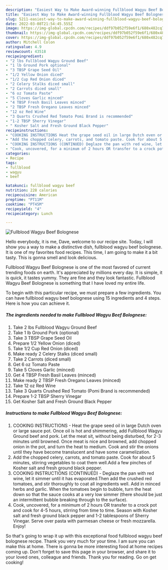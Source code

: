 ```yaml
---
description: "Easiest Way to Make Award-winning Fullblood Wagyu Beef Bolognese"
title: "Easiest Way to Make Award-winning Fullblood Wagyu Beef Bolognese"
slug: 5211-easiest-way-to-make-award-winning-fullblood-wagyu-beef-bolognese
date: 2022-03-08T21:54:45.555Z
image: https://img-global.cpcdn.com/recipes/ddf97b052f59e6f1/680x482cq70/fullblood-wagyu-beef-bolognese-recipe-main-photo.jpg
thumbnail: https://img-global.cpcdn.com/recipes/ddf97b052f59e6f1/680x482cq70/fullblood-wagyu-beef-bolognese-recipe-main-photo.jpg
cover: https://img-global.cpcdn.com/recipes/ddf97b052f59e6f1/680x482cq70/fullblood-wagyu-beef-bolognese-recipe-main-photo.jpg
author: Mitchell Colon
ratingvalue: 4.9
reviewcount: 43518
recipeingredient:
- "2 lbs Fullblood Wagyu Ground Beef"
- "1 lb Ground Pork optional"
- "3 TBSP Grape Seed Oil"
- "1/2 Yellow Onion diced"
- "1/2 Cup Red Onion diced"
- "2 Celery Stalks diced small"
- "2 Carrots diced small"
- "6 oz Tomato Paste"
- "5 Cloves Garlic minced"
- "4 TBSP Fresh Basil Leaves minced"
- "2 TBSP Fresh Oregano Leaves minced"
- "12 oz Red Wine"
- "3 Quarts Crushed Red Tomato Pomi Brand is recommended"
- "1-2 TBSP Sherry Vinegar"
- " Kosher Salt and Fresh Ground Black Pepper"
recipeinstructions:
- "COOKING INSTRUCTIONS Heat the grape seed oil in large Dutch oven or large sauce pot. Once oil is hot and shimmering, add Fullblood Wagyu Ground beef and pork. Let the meat sit, without being disturbed, for 2-3 minutes until browned. Once meat is nice and browned, add chopped onion in the pot, and turn the heat to medium. Cook and stir the onions until they have become translucent and have some caramelization."
- "Add the chopped celery, carrots, and tomato paste. Cook for about 5 minutes, stirring vegetables to coat them well.Add a few pinches of Kosher salt and fresh ground black pepper."
- "COOKING INSTRUCTIONS (CONTINUED) Deglaze the pan with red wine, let it simmer until it has evaporated.Then add the crushed red tomatoes, and stir thoroughly to coat all ingredients well. Add in minced herbs and garlic. When the tomatoes begin to bubble, turn the heat down so that the sauce cooks at a very low simmer (there should be just an intermittent bubble breaking through to the surface)."
- "Cook, uncovered, for a minimum of 2 hours OR transfer to a crock pot and cook for 4-5 hours, stirring from time to time. Season with Kosher salt and fresh ground black pepper and 1-2 tablespoons of Sherry Vinegar. Serve over pasta with parmesan cheese or fresh mozzarella. Enjoy!"
categories:
- Recipe
tags:
- fullblood
- wagyu
- beef

katakunci: fullblood wagyu beef 
nutrition: 228 calories
recipecuisine: American
preptime: "PT11M"
cooktime: "PT45M"
recipeyield: "4"
recipecategory: Lunch

---
```



![Fullblood Wagyu Beef Bolognese](https://img-global.cpcdn.com/recipes/ddf97b052f59e6f1/680x482cq70/fullblood-wagyu-beef-bolognese-recipe-main-photo.jpg)

Hello everybody, it is me, Dave, welcome to our recipe site. Today, I will show you a way to make a distinctive dish, fullblood wagyu beef bolognese. It is one of my favorites food recipes. This time, I am going to make it a bit tasty. This is gonna smell and look delicious.



Fullblood Wagyu Beef Bolognese is one of the most favored of current trending foods on earth. It's appreciated by millions every day. It is simple, it is quick, it tastes yummy. They are fine and they look fantastic. Fullblood Wagyu Beef Bolognese is something that I have loved my entire life.


To begin with this particular recipe, we must prepare a few ingredients. You can have fullblood wagyu beef bolognese using 15 ingredients and 4 steps. Here is how you can achieve it.

<!--inarticleads1-->

##### The ingredients needed to make Fullblood Wagyu Beef Bolognese:

1. Take 2 lbs Fullblood Wagyu Ground Beef
1. Take 1 lb Ground Pork (optional)
1. Take 3 TBSP Grape Seed Oil
1. Prepare 1/2 Yellow Onion (diced)
1. Take 1/2 Cup Red Onion (diced)
1. Make ready 2 Celery Stalks (diced small)
1. Take 2 Carrots (diced small)
1. Get 6 oz Tomato Paste
1. Take 5 Cloves Garlic (minced)
1. Get 4 TBSP Fresh Basil Leaves (minced)
1. Make ready 2 TBSP Fresh Oregano Leaves (minced)
1. Take 12 oz Red Wine
1. Take 3 Quarts Crushed Red Tomato (Pomi Brand is recommended)
1. Prepare 1-2 TBSP Sherry Vinegar
1. Get  Kosher Salt and Fresh Ground Black Pepper




<!--inarticleads2-->

##### Instructions to make Fullblood Wagyu Beef Bolognese:

1. COOKING INSTRUCTIONS - Heat the grape seed oil in large Dutch oven or large sauce pot. Once oil is hot and shimmering, add Fullblood Wagyu Ground beef and pork. Let the meat sit, without being disturbed, for 2-3 minutes until browned. Once meat is nice and browned, add chopped onion in the pot, and turn the heat to medium. Cook and stir the onions until they have become translucent and have some caramelization.
1. Add the chopped celery, carrots, and tomato paste. Cook for about 5 minutes, stirring vegetables to coat them well.Add a few pinches of Kosher salt and fresh ground black pepper.
1. COOKING INSTRUCTIONS (CONTINUED) - Deglaze the pan with red wine, let it simmer until it has evaporated.Then add the crushed red tomatoes, and stir thoroughly to coat all ingredients well. Add in minced herbs and garlic. When the tomatoes begin to bubble, turn the heat down so that the sauce cooks at a very low simmer (there should be just an intermittent bubble breaking through to the surface).
1. Cook, uncovered, for a minimum of 2 hours OR transfer to a crock pot and cook for 4-5 hours, stirring from time to time. Season with Kosher salt and fresh ground black pepper and 1-2 tablespoons of Sherry Vinegar. Serve over pasta with parmesan cheese or fresh mozzarella. Enjoy!




So that's going to wrap it up with this exceptional food fullblood wagyu beef bolognese recipe. Thank you very much for your time. I am sure you can make this at home. There is gonna be more interesting food at home recipes coming up. Don't forget to save this page in your browser, and share it to your loved ones, colleague and friends. Thank you for reading. Go on get cooking!
